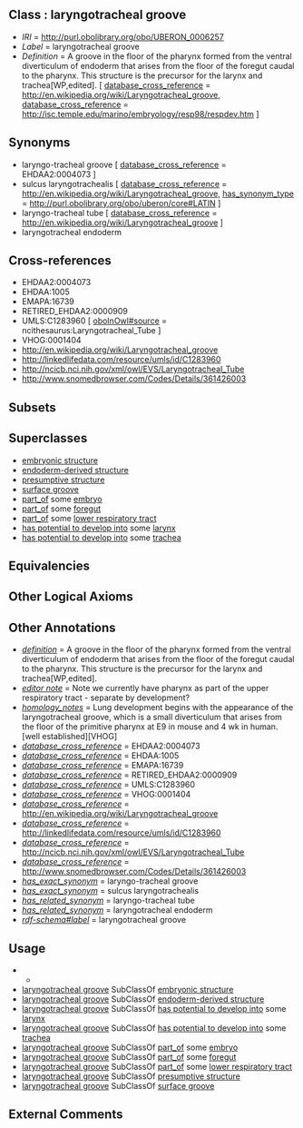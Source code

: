 
## Class : laryngotracheal groove

 * *IRI* = http://purl.obolibrary.org/obo/UBERON_0006257
 * *Label* = laryngotracheal groove
 * *Definition* = A groove in the floor of the pharynx formed from the ventral diverticulum of endoderm that arises from the floor of the foregut caudal to the pharynx. This structure is the precursor for the larynx and trachea[WP,edited]. [ [database_cross_reference](../../ef/oboInOwl#hasDbXref.md) = http://en.wikipedia.org/wiki/Laryngotracheal_groove, [database_cross_reference](../../ef/oboInOwl#hasDbXref.md) = http://isc.temple.edu/marino/embryology/resp98/respdev.htm ]

## Synonyms

 * laryngo-tracheal groove [ [database_cross_reference](../../ef/oboInOwl#hasDbXref.md) = EHDAA2:0004073 ]
 * sulcus laryngotrachealis [ [database_cross_reference](../../ef/oboInOwl#hasDbXref.md) = http://en.wikipedia.org/wiki/Laryngotracheal_groove, [has_synonym_type](../../pe/oboInOwl#hasSynonymType.md) = http://purl.obolibrary.org/obo/uberon/core#LATIN ]
 * laryngo-tracheal tube [ [database_cross_reference](../../ef/oboInOwl#hasDbXref.md) = http://en.wikipedia.org/wiki/Laryngotracheal_groove ]
 * laryngotracheal endoderm

## Cross-references

 * EHDAA2:0004073
 * EHDAA:1005
 * EMAPA:16739
 * RETIRED_EHDAA2:0000909
 * UMLS:C1283960 [ [oboInOwl#source](../../ce/oboInOwl#source.md) = ncithesaurus:Laryngotracheal_Tube ]
 * VHOG:0001404
 * http://en.wikipedia.org/wiki/Laryngotracheal_groove
 * http://linkedlifedata.com/resource/umls/id/C1283960
 * http://ncicb.nci.nih.gov/xml/owl/EVS/Laryngotracheal_Tube
 * http://www.snomedbrowser.com/Codes/Details/361426003

## Subsets


## Superclasses

 * [embryonic structure](../../UBERON/50/UBERON_0002050.md)
 * [endoderm-derived structure](../../UBERON/19/UBERON_0004119.md)
 * [presumptive structure](../../UBERON/98/UBERON_0006598.md)
 * [surface groove](../../UBERON/46/UBERON_0006846.md)
 * [part_of](../../BFO/50/BFO_0000050.md) some [embryo](../../UBERON/22/UBERON_0000922.md)
 * [part_of](../../BFO/50/BFO_0000050.md) some [foregut](../../UBERON/41/UBERON_0001041.md)
 * [part_of](../../BFO/50/BFO_0000050.md) some [lower respiratory tract](../../UBERON/58/UBERON_0001558.md)
 * [has potential to develop into](../../RO/87/RO_0002387.md) some [larynx](../../UBERON/37/UBERON_0001737.md)
 * [has potential to develop into](../../RO/87/RO_0002387.md) some [trachea](../../UBERON/26/UBERON_0003126.md)

## Equivalencies


## Other Logical Axioms


## Other Annotations

 * *[definition](../../IAO/15/IAO_0000115.md)* = A groove in the floor of the pharynx formed from the ventral diverticulum of endoderm that arises from the floor of the foregut caudal to the pharynx. This structure is the precursor for the larynx and trachea[WP,edited].
 * *[editor note](../../IAO/16/IAO_0000116.md)* = Note we currently have pharynx as part of the upper respiratory tract - separate by development?
 * *[homology_notes](../../UBPROP/03/UBPROP_0000003.md)* = Lung development begins with the appearance of the laryngotracheal groove, which is a small diverticulum that arises from the floor of the primitive pharynx at E9 in mouse and 4 wk in human.[well established][VHOG]
 * *[database_cross_reference](../../ef/oboInOwl#hasDbXref.md)* = EHDAA2:0004073
 * *[database_cross_reference](../../ef/oboInOwl#hasDbXref.md)* = EHDAA:1005
 * *[database_cross_reference](../../ef/oboInOwl#hasDbXref.md)* = EMAPA:16739
 * *[database_cross_reference](../../ef/oboInOwl#hasDbXref.md)* = RETIRED_EHDAA2:0000909
 * *[database_cross_reference](../../ef/oboInOwl#hasDbXref.md)* = UMLS:C1283960
 * *[database_cross_reference](../../ef/oboInOwl#hasDbXref.md)* = VHOG:0001404
 * *[database_cross_reference](../../ef/oboInOwl#hasDbXref.md)* = http://en.wikipedia.org/wiki/Laryngotracheal_groove
 * *[database_cross_reference](../../ef/oboInOwl#hasDbXref.md)* = http://linkedlifedata.com/resource/umls/id/C1283960
 * *[database_cross_reference](../../ef/oboInOwl#hasDbXref.md)* = http://ncicb.nci.nih.gov/xml/owl/EVS/Laryngotracheal_Tube
 * *[database_cross_reference](../../ef/oboInOwl#hasDbXref.md)* = http://www.snomedbrowser.com/Codes/Details/361426003
 * *[has_exact_synonym](../../ym/oboInOwl#hasExactSynonym.md)* = laryngo-tracheal groove
 * *[has_exact_synonym](../../ym/oboInOwl#hasExactSynonym.md)* = sulcus laryngotrachealis
 * *[has_related_synonym](../../ym/oboInOwl#hasRelatedSynonym.md)* = laryngo-tracheal tube
 * *[has_related_synonym](../../ym/oboInOwl#hasRelatedSynonym.md)* = laryngotracheal endoderm
 * *[rdf-schema#label](../../el/rdf-schema#label.md)* = laryngotracheal groove

## Usage

 * -
 * [laryngotracheal groove](../../UBERON/57/UBERON_0006257.md) SubClassOf [embryonic structure](../../UBERON/50/UBERON_0002050.md)
 * [laryngotracheal groove](../../UBERON/57/UBERON_0006257.md) SubClassOf [endoderm-derived structure](../../UBERON/19/UBERON_0004119.md)
 * [laryngotracheal groove](../../UBERON/57/UBERON_0006257.md) SubClassOf [has potential to develop into](../../RO/87/RO_0002387.md) some [larynx](../../UBERON/37/UBERON_0001737.md)
 * [laryngotracheal groove](../../UBERON/57/UBERON_0006257.md) SubClassOf [has potential to develop into](../../RO/87/RO_0002387.md) some [trachea](../../UBERON/26/UBERON_0003126.md)
 * [laryngotracheal groove](../../UBERON/57/UBERON_0006257.md) SubClassOf [part_of](../../BFO/50/BFO_0000050.md) some [embryo](../../UBERON/22/UBERON_0000922.md)
 * [laryngotracheal groove](../../UBERON/57/UBERON_0006257.md) SubClassOf [part_of](../../BFO/50/BFO_0000050.md) some [foregut](../../UBERON/41/UBERON_0001041.md)
 * [laryngotracheal groove](../../UBERON/57/UBERON_0006257.md) SubClassOf [part_of](../../BFO/50/BFO_0000050.md) some [lower respiratory tract](../../UBERON/58/UBERON_0001558.md)
 * [laryngotracheal groove](../../UBERON/57/UBERON_0006257.md) SubClassOf [presumptive structure](../../UBERON/98/UBERON_0006598.md)
 * [laryngotracheal groove](../../UBERON/57/UBERON_0006257.md) SubClassOf [surface groove](../../UBERON/46/UBERON_0006846.md)

## External Comments

